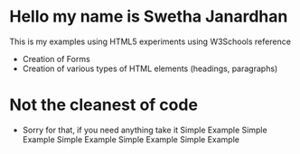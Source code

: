 # Hello my name is Swetha Janardhan
This is my examples using HTML5 experiments using W3Schools reference

  - Creation of Forms
  - Creation of various types of HTML elements (headings, paragraphs)
  

# Not the cleanest of code

  - Sorry for that, if you need anything take it
  S i m p l e   E x a m p l e  
 S i m p l e   E x a m p l e  
 S i m p l e   E x a m p l e  
 S i m p l e   E x a m p l e  
 S i m p l e   E x a m p l e  
 